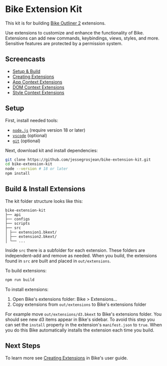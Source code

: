 # Bike Extension Kit

This kit is for building [Bike Outliner
2](https://support.hogbaysoftware.com/c/bike/releases/24) extensions.

Use extensions to customize and enhance the functionality of Bike. Extensions can add
new commands, keybindings, views, styles, and more. Sensitive features are protected by a permission system.

## Screencasts

- [Setup & Build](https://vimeo.com/1089520938)
- [Creating Extensions](https://vimeo.com/1089520938)
- [App Context Extensions](https://vimeo.com/1089520938)
- [DOM Context Extensions](https://vimeo.com/1089520938)
- [Style Context Extensions](https://vimeo.com/1089520938)

## Setup

First, install needed tools:

- [`node.js`](https://nodejs.org) (require version 18 or later)
- [`vscode`](https://code.visualstudio.com) (optional)
- [`git`](https://git-scm.com) (optional)

Next, download kit and install dependencies:

```sh
git clone https://github.com/jessegrosjean/bike-extension-kit.git
cd bike-extension-kit
node --version # 18 or later
npm install
```

## Build & Install Extensions

The kit folder structure looks like this:

```
bike-extension-kit
├── api
├── configs
├── scripts
├── src
│ ├── extension1.bkext/
│ ├── extension2.bkext/
│ └── ...
```

Inside `src` there is a subfolder for each extension. These folders are
independent–add and remove as needed. When you build, the extensions found in
`src` are built and placed in `out/extensions`.

To build extensions:

```sh
npm run build
```

To install extensions:

1. Open Bike's extensions folder: Bike > Extensions...
2. Copy extensions from `out/extensions` to Bike's extensions folder

For example move `out/extensions/d3.bkext` to Bike's extensions folder. You
should see new d3 items appear in Bike's sidebar. To avoid this step you can set
the `install` property in the extension's `manifest.json` to `true`. When you do
this Bike automatically installs the extension each time you build.

## Next Steps

To learn more see [Creating Extensions](https://bikeguide.hogbaysoftware.com/bike-2-preview/customizing-bike/creating-extensions) in Bike's user guide.
